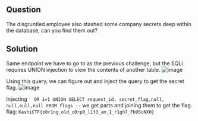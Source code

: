 ## Question
The disgruntled employee also stashed some company secrets deep within the database, can you find them out?

## Solution
Same endpoint we have to go to as the previous challenge, but the SQLi requires UNION injection to view the contents of another table.
![image](https://github.com/user-attachments/assets/cbaf9793-4b8d-4478-a79f-3798c4d6a003)

Using this query, we can figure out and inject the query to get the secret flag.
![image](https://github.com/user-attachments/assets/b52b8b82-f471-48bc-9642-54a6274e85e4)

Injecting `' OR 1=1 UNION SELECT request_id, secret_flag,null, null,null,null FROM flags --` we get parts and joining them to get the flag.
flag: `KashiCTF{b0r1ng_old_c0rp0_l1f3_am_1_r1gh7_FbU5cNXH}`



